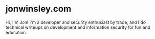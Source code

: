 # jonwinsley.com

Hi, I'm Jon! I'm a developer and security enthusiast by trade, and I do technical writeups on development and information security for fun and education.
